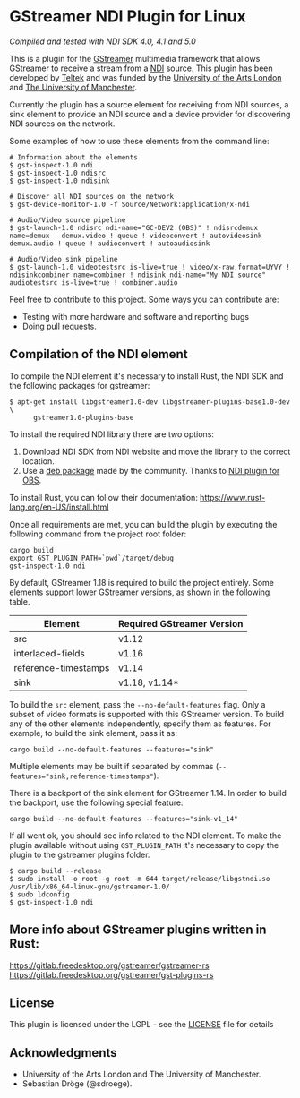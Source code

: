 GStreamer NDI Plugin for Linux
====================

*Compiled and tested with NDI SDK 4.0, 4.1 and 5.0*

This is a plugin for the [GStreamer](https://gstreamer.freedesktop.org/) multimedia framework that allows GStreamer to receive a stream from a [NDI](https://www.newtek.com/ndi/) source. This plugin has been developed by [Teltek](http://teltek.es/) and was funded by the [University of the Arts London](https://www.arts.ac.uk/) and [The University of Manchester](https://www.manchester.ac.uk/).

Currently the plugin has a source element for receiving from NDI sources, a sink element to provide an NDI source and a device provider for discovering NDI sources on the network.

Some examples of how to use these elements from the command line:

```console
# Information about the elements
$ gst-inspect-1.0 ndi
$ gst-inspect-1.0 ndisrc
$ gst-inspect-1.0 ndisink

# Discover all NDI sources on the network
$ gst-device-monitor-1.0 -f Source/Network:application/x-ndi

# Audio/Video source pipeline
$ gst-launch-1.0 ndisrc ndi-name="GC-DEV2 (OBS)" ! ndisrcdemux name=demux   demux.video ! queue ! videoconvert ! autovideosink  demux.audio ! queue ! audioconvert ! autoaudiosink

# Audio/Video sink pipeline
$ gst-launch-1.0 videotestsrc is-live=true ! video/x-raw,format=UYVY ! ndisinkcombiner name=combiner ! ndisink ndi-name="My NDI source"  audiotestsrc is-live=true ! combiner.audio
```

Feel free to contribute to this project. Some ways you can contribute are:
* Testing with more hardware and software and reporting bugs
* Doing pull requests.

Compilation of the NDI element
-------
To compile the NDI element it's necessary to install Rust, the NDI SDK and the following packages for gstreamer:

```console
$ apt-get install libgstreamer1.0-dev libgstreamer-plugins-base1.0-dev \
      gstreamer1.0-plugins-base

```
To install the required NDI library there are two options:
1. Download NDI SDK from NDI website and move the library to the correct location.
2. Use a [deb package](https://github.com/Palakis/obs-ndi/releases/download/4.5.2/libndi3_3.5.1-1_amd64.deb) made by the community. Thanks to [NDI plugin for OBS](https://github.com/Palakis/obs-ndi).

To install Rust, you can follow their documentation: https://www.rust-lang.org/en-US/install.html

Once all requirements are met, you can build the plugin by executing the following command from the project root folder:

```
cargo build
export GST_PLUGIN_PATH=`pwd`/target/debug
gst-inspect-1.0 ndi
```

By default, GStreamer 1.18 is required to build the project entirely. Some elements support lower GStreamer versions, as shown in the following table.

| Element              | Required GStreamer Version |
|----------------------|----------------------------|
| src                  | v1.12                      |
| interlaced-fields    | v1.16                      |
| reference-timestamps | v1.14                      |
| sink                 | v1.18, v1.14*              |

To build the `src` element, pass the `--no-default-features` flag. Only a subset of video formats is supported with this GStreamer version. To build any of the other elements independently, specify them as features. For example, to build the sink element, pass it as:
```
cargo build --no-default-features --features="sink"
```
Multiple elements may be built if separated by commas (`--features="sink,reference-timestamps"`).

There is a backport of the sink element for GStreamer 1.14. In order to build the backport, use the following special feature:
```
cargo build --no-default-features --features="sink-v1_14"
```

If all went ok, you should see info related to the NDI element. To make the plugin available without using `GST_PLUGIN_PATH` it's necessary to copy the plugin to the gstreamer plugins folder.

```console
$ cargo build --release
$ sudo install -o root -g root -m 644 target/release/libgstndi.so /usr/lib/x86_64-linux-gnu/gstreamer-1.0/
$ sudo ldconfig
$ gst-inspect-1.0 ndi
```

More info about GStreamer plugins written in Rust:
----------------------------------
https://gitlab.freedesktop.org/gstreamer/gstreamer-rs
https://gitlab.freedesktop.org/gstreamer/gst-plugins-rs


License
-------
This plugin is licensed under the LGPL - see the [LICENSE](LICENSE) file for details


Acknowledgments
-------
* University of the Arts London and The University of Manchester.
* Sebastian Dröge (@sdroege).
